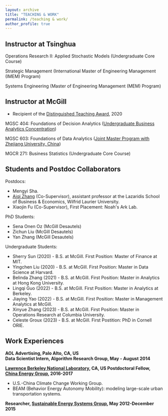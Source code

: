 ```yaml
---
layout: archive
title: "TEACHING & WORK"
permalink: /teaching & work/
author_profile: true
---
```


Instructor at Tsinghua 
---
Operations Research II: Applied Stochastic Models (Undergraduate Core Course)

Strategic Management (International Master of Engineering Management (IMEM) Program)

Systems Engineering (Master of Engineering Management (MEM) Program)

Instructor at McGill 
---
  *  Recipient of the [Distinguished Teaching Award](https://www.mcgill.ca/channels/channels/news/desautels-professors-celebrated-their-teaching-excellence-323094), 2020   

MGSC 404: Foundations of Decision Analytics ([Undergraduate Business Analytics Concentration](https://www.mcgill.ca/desautels/programs/bcom/academics/course-information/concentrations/business-analytics))

​MGSC 603: Foundations of Data Analytics ([Joint Master Program with Zhejiang University, China](https://www.mcgill.ca/desautels/programs/bcom/academics/course-information/concentrations/business-analytics))

MGCR 271: Business Statistics (Undergraduate Core Course)

Students and Postdoc Collaborators
---
Postdocs:
* Mengyi Sha.
* [Aiqi Zhang](https://sites.google.com/view/aqzhang) (Co-Supervisor), assistant professor at the Lazaridis School of Business & Economics, Wilfrid Laurier University.
* Xiaojin Fu (Co-Supervisor), First Placement: Noah's Ark Lab.

PhD Students:
* Sena Onen Oz (McGill Desautels)
* Zichun Liu (McGill Desautels)
* Yan Zhang (McGill Desautels)

Undergraduate Students:
* Sherry Sun (2020) - B.S. at McGill. First Position: Master of Finance at MIT.
* Yingchen Liu (2020) - B.S. at McGill.  First Position: Master in Data Science at Harvard.
* Belinda Zhang (2021) - B.S. at McGill. First Position: Master in Analytics at Hong Kong University.
* Lingqi Guo (2022) - B.S. at McGill. First Position: Master in Analytics at Berkeley.
* Jiaying Yao (2022) - B.S. at McGill. First Position: Master in Management Analytics at McGill.
* Xinyue Zhang (2023) - B.S. at McGill. First Position: Master in Operations Research at Columbia University.
* Celeste Groux (2023) - B.S. at McGill. First Postition: PhD in Cornell ORIE. ​

Work Experiences
---

**﻿AOL Advertising, Palo Alto, CA, US   
Data Scientist Intern, Algorithm Research Group, May - August 2014**


**[Lawrence Berkeley National Laboratory](https://www.lbl.gov/), CA, US 
Postdoctoral Fellow, [China Energy Group](https://international.lbl.gov/china-energy-program), 2016-2017**

* U.S.-China Climate Change Working Group.
* BEAM (Behavior Energy Autonomy Mobility): modeling large-scale urban transportation systems.

**Researcher, [Sustainable Energy Systems Group](https://eta.lbl.gov/about-us/organization/groups/sustainable-energy-systems-group), May 2012-December 2015**

